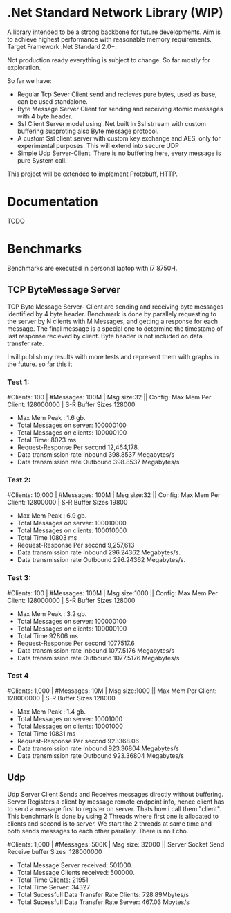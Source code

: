 # .Net Standard Network Library (WIP)

A library intended to be a strong backbone for future developments. Aim is to achieve highest performance with reasonable memory requirements. 
Target Framework .Net Standard 2.0+.

Not production ready everything is subject to change. So far mostly for exploration.

So far we have:
- Regular Tcp Sever Client send and recieves pure bytes, used as base, can be used standalone.
- Byte Message Server Client for sending and receiving atomic messages with 4 byte header.
- Ssl Client Server model using .Net built in Ssl strream with custom buffering supproting also Byte message protocol.
- A custom Ssl client server with custom key exchange and AES, only for experimental purposes. This will extend into secure UDP
- Simple Udp Server-Client. There is no buffering here, every message is pure System call.

This project will be extended to implement Protobuff, HTTP.


# Documentation
TODO

# Benchmarks
Benchmarks are executed in personal laptop with i7 8750H.
## TCP ByteMessage Server
TCP Byte Message Server- Client are sending and receiving byte messages identified by 4 byte header.
Benchmark is done by parallely requesting to the server by N clients with M Messages, and getting a response for each message.
The final message is a special one to determine the timestamp of last response recieved by client.
Byte header is not included on data transfer rate.

I will publish my results with more tests and represent them with graphs in the future. so far this it

### Test 1:
#Clients: 100 | #Messages: 100M | Msg size:32 || Config: Max Mem Per Client: 128000000 | S-R Buffer Sizes 128000

- Max Mem Peak : 1.6 gb.
- Total Messages on server: 100000100
- Total Messages on clients: 100000100
- Total Time: 8023 ms
- Request-Response Per second 12,464,178.
- Data transmission rate Inbound 398.8537 Megabytes/s
- Data transmission rate Outbound 398.8537 Megabytes/s

### Test 2:
#Clients:  10,000 | #Messages: 100M | Msg size:32 || Config: Max Mem Per Client: 12800000 | S-R Buffer Sizes 19800

- Max Mem Peak : 6.9 gb.
- Total Messages on server: 100010000
- Total Messages on clients: 100010000
- Total Time 10803 ms
- Request-Response Per second 9,257,613
- Data transmission rate Inbound 296.24362 Megabytes/s.
- Data transmission rate Outbound 296.24362 Megabytes/s.

### Test 3:
#Clients:  100 | #Messages: 100M | Msg size:1000 || Config: Max Mem Per Client: 128000000 | S-R Buffer Sizes 128000

- Max Mem Peak : 3.2 gb.
- Total Messages on server: 100000100
- Total Messages on clients: 100000100
- Total Time 92806 ms
- Request-Response Per second 1077517.6
- Data transmission rate Inbound 1077.5176 Megabytes/s
- Data transmission rate Outbound 1077.5176 Megabytes/s

### Test 4 
 #Clients:  1,000 | #Messages: 10M | Msg size:1000 || Max Mem Per Client: 128000000 | S-R Buffer Sizes 128000
 
 - Max Mem Peak : 1.4 gb.
- Total Messages on server: 10001000
- Total Messages on clients: 10001000
- Total Time 10831 ms
- Request-Response Per second 923368.06
- Data transmission rate Inbound 923.36804 Megabytes/s
- Data transmission rate Outbound 923.36804 Megabytes/s


## Udp 
Udp Server Client Sends and Receives messages directly without buffering.
Server Registers a client by message remote endpoint info, hence client has to send a message first to register on server. Thats how i call them "client".
This benchmark is done by using 2 Threads where first one
is allocated to clients and second is to server. We start the 2 threads at same tıme and both sends messages to each other parallely. There is no Echo.

#Clients:  1,000 | #Messages: 500K | Msg size: 32000 || Server Socket Send Receive buffer Sizes :128000000

- Total Message Server received: 501000.
- Total Message Clients received: 500000.
- Total Time Clients: 21951
- Total Time Server: 34327
- Total Sucessfull Data Transfer Rate Clients: 728.89Mbytes/s
- Total Sucessfull Data Transfer Rate Server: 467.03 Mbytes/s
